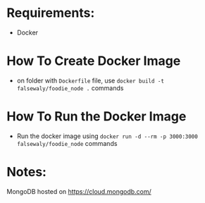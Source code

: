 # Requirements:
- Docker

# How To Create Docker Image
- on folder with `Dockerfile` file, use `docker build -t falsewaly/foodie_node .` commands

# How To Run the Docker Image
- Run the docker image using `docker run -d --rm -p 3000:3000 falsewaly/foodie_node` commands

# Notes:
MongoDB hosted on https://cloud.mongodb.com/